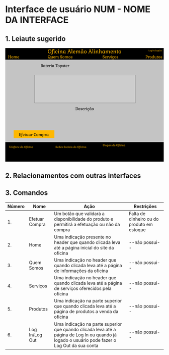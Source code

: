 # Interface de usuário NUM - NOME DA INTERFACE

## 1. Leiaute sugerido

![Produto](leiaute/imagem_2021-03-04_200117.png)

## 2. Relacionamentos com outras interfaces

## 3. Comandos

| **Número** | **Nome** | **Ação** | **Restrições** |
| --- | --- | --- | --- |
|1. | Efetuar Compra | Um botão que validará a disponibilidade do produto e permitirá a efetuação ou não da compra | Falta de dinheiro ou do produto em estoque |
|2. | Home | Uma indicação presente no header que quando clicada leva até a página inicial do site da oficina | --não possui-- |
|3. | Quem Somos | Uma indicação no header que quando clicada leva até a página de informações da oficina | --não possui-- |
|4. | Serviços | Uma indicação no header que quando clicada leva até a página de serviços oferecidos pela oficina | --não possui-- |
|5. | Produtos | Uma indicação na parte superior que quando clicada leva até a página de produtos a venda da oficina | --não possui-- |
|6. | Log In/Log Out | Uma indicação na parte superior que quando clicada leva até a página de Log In ou quando já logado o usuário pode fazer o Log Out da sua conta | --não possui-- |

